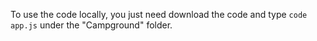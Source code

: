 To use the code locally, you just need download the code and type `code app.js` under the "Campground" folder.
